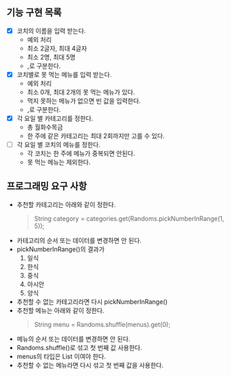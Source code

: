 ## 기능 구현 목록
- [x] 코치의 이름을 입력 받는다.
  - 예외 처리
  - 최소 2글자, 최대 4글자
  - 최소 2명, 최대 5명
  - ,로 구분한다.
- [x] 코치별로 못 먹는 메뉴를 입력 받는다.
  - 예외 처리
  - 최소 0개, 최대 2개의 못 먹는 메뉴가 있다.
  - 먹지 못하는 메뉴가 없으면 빈 값을 입력한다.
  - ,로 구분한다.
- [x] 각 요일 별 카테고리를 정한다.
  - 총 월화수목금
  - 한 주에 같은 카테고리는 최대 2회까지만 고를 수 있다.
- [ ] 각 요일 별 코치의 메뉴를 정한다.
  - 각 코치는 한 주에 메뉴가 중복되면 안된다.
  - 못 먹는 메뉴는 제외한다.


## 프로그래밍 요구 사항
* 추천할 카테고리는 아래와 같이 정한다.
    > String category = categories.get(Randoms.pickNumberInRange(1, 5));
* 카테고리의 순서 또는 데이터를 변경하면 안 된다.
* pickNumberInRange()의 결과가
  1. 일식
  2. 한식
  3. 중식
  4. 아시안
  5. 양식
* 추천할 수 없는 카테고리라면 다시 pickNumberInRange()
* 추천할 메뉴는 아래와 같이 정한다. 
    > String menu = Randoms.shuffle(menus).get(0);
* 메뉴의 순서 또는 데이터를 변경하면 안 된다.
* Randoms.shuffle()로 섞고 첫 번째 값 사용한다.
* menus의 타입은 List<String> 이여야 한다.
* 추천할 수 없는 메뉴라면 다시 섞고 첫 번째 값을 사용한다.